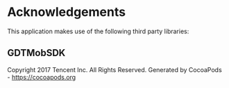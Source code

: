 # Acknowledgements
This application makes use of the following third party libraries:

## GDTMobSDK

Copyright 2017 Tencent Inc. All Rights Reserved.
Generated by CocoaPods - https://cocoapods.org
